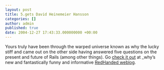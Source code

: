 ```yaml
---
layout: post
title: 5.gets David Heinemeier Hansson
categories: []
author: admin
published: true
date: 2004-12-27 17:43:33.000000000 +00:00
---
```

<p>Yours truly have been through the warped universe known as why the lucky stiff and came out on the other side having answered five questions on the present and future of Rails (among other things). Go <a href="http://redhanded.hobix.com/5.gets/getsWithDavidHeinemeierHansson.html">check it out</a> at _why&#8217;s new and fantastically funny and informative <a href="http://redhanded.hobix.com/">RedHanded weblog</a>.</p>